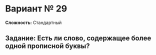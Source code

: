 # Вариант № 29
**Сложность:** Стандартный

**Задание:**  Есть ли слово, содержащее более одной прописной буквы?
---